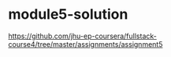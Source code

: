 # module5-solution
https://github.com/jhu-ep-coursera/fullstack-course4/tree/master/assignments/assignment5 
